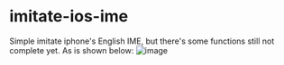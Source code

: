 # imitate-ios-ime
Simple imitate iphone's English IME, but there's some functions still not complete yet.
As is shown below:
![image](https://github.com/hhbgk/imitate-ios-ime/blob/master/IIEnIME.png)
